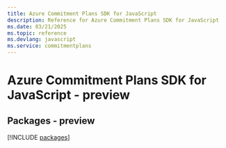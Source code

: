 ```yaml
---
title: Azure Commitment Plans SDK for JavaScript
description: Reference for Azure Commitment Plans SDK for JavaScript
ms.date: 03/21/2025
ms.topic: reference
ms.devlang: javascript
ms.service: commitmentplans
---
```

# Azure Commitment Plans SDK for JavaScript - preview
## Packages - preview
[!INCLUDE [packages](commitment-plans-index.md)]